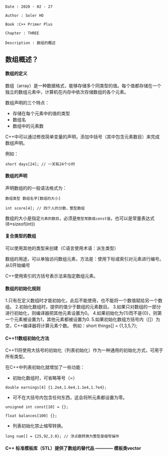 ```
Date : 2020 - 02 - 27

Author : Soler HO

Book :C++ Primer Plus

Chapter : THREE
 
Description : 数组的概述
```

## 数组概述？

#### 数组的定义
数组（array）是一种数据格式，能够存储多个同类型的值。每个值都存储在一个独立的数组元素中，计算机在内存中依次存储数组的各个元素。


数组声明的三个特点：
- 存储在每个元素中的值的类型
- 数组名
- 数组中的元素数

C++中可以通过修改简单变量的声明，添加中括号（其中包含元素数目）来完成数组声明。

例如：
```
short days[24]; // 一天有24个小时
```

#### 数组的声明

声明数组的的一般语法格式为：
```
数组类型 数组名字[数组的大小]

int score[4]; // 四个人的分数，整型数组

```

数组的大小是指定`元素的数目`，必须是`整型常数或const值`，也可以是常量表达式(8*sizeof(int))

#### 复合类型的数组

可以使用其他的类型来创建（C语言使用术语：派生类型）

数组的用途，可以单独访问数组元素，方法是：使用下标或索引对元素进行编号。从0开始编号

C++使用索引的方括号表示法来指定数组元素。

#### 数组的初始化规则

1.只有在定义数组时才能初始化，此后不能使用，也不能将一个数值赋给另一个数组。
2.初始化数组时，提供的值少于数组的元素数目。
3.如果只对数组的一部分进行初始化，则编译器把其他元素设置为0。
4.如果初始化为{1}而不是{0}，则第一个元素被设置为1，其他元素都被设置为0.
5.如果初始化数组方括号内（[]）为空，C++编译器将计算元素个数。 例如：short things[] = {1,3,5,7};

#### C++11数组初始化方法
C++11将使用大括号的初始化（列表初始化）作为一种通用的初始化方式，可用于所有类型。

在C++中列表初始化就增加了一些功能：

- 初始化数组时，可省略等号（=）
```
double earnings[4] {1.2e4,1.6e4,1.1e4,1.7e4};
```
- 可不在大括号内包含任何东西，这会将所元素都设置为零。
```
unsigned int const[10] = {};

float balances[100] {};
```
- 列表初始化禁止缩窄转换。
```
long num[] = {25,92,3.0}; // 浮点数转换为整型是缩窄操作
```

#### C++ 标准模板库（STL）提供了数组的替代品 ———— 模板类vector

